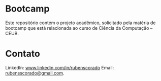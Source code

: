 # Bootcamp
Este repositório contém o projeto acadêmico, solicitado pela matéria de bootcamp que está relacionada ao curso de Ciência da Computação – CEUB.

# Contato
Linkedln: www.linkedin.com/in/rubenscorado
Email: rubensscorado@gmail.com.



